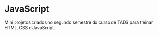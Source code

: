 # JavaScript
Mini projetos criados no segundo semestre do curso de TADS para treinar HTML, CSS e JavaScript. 
